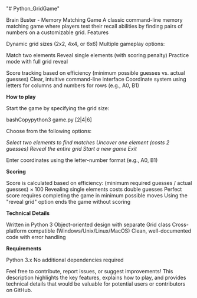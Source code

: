 "# Python_GridGame" 

Brain Buster - Memory Matching Game
A classic command-line memory matching game where players test their recall abilities by finding pairs of numbers on a customizable grid.
Features

Dynamic grid sizes (2x2, 4x4, or 6x6)
Multiple gameplay options:

Match two elements
Reveal single elements (with scoring penalty)
Practice mode with full grid reveal


Score tracking based on efficiency (minimum possible guesses vs. actual guesses)
Clear, intuitive command-line interface
Coordinate system using letters for columns and numbers for rows (e.g., A0, B1)

**How to play**

Start the game by specifying the grid size:

bashCopypython3 game.py [2|4|6]

Choose from the following options:

_Select two elements to find matches
Uncover one element (costs 2 guesses)
Reveal the entire grid
Start a new game
Exit_


Enter coordinates using the letter-number format (e.g., A0, B1)

**Scoring**

Score is calculated based on efficiency: (minimum required guesses / actual guesses) × 100
Revealing single elements costs double guesses
Perfect score requires completing the game in minimum possible moves
Using the "reveal grid" option ends the game without scoring

**Technical** **Details**

Written in Python 3
Object-oriented design with separate Grid class
Cross-platform compatible (Windows/Unix/Linux/MacOS)
Clean, well-documented code with error handling

**Requirements**

Python 3.x
No additional dependencies required

Feel free to contribute, report issues, or suggest improvements!
This description highlights the key features, explains how to play, and provides technical details that would be valuable for potential users or contributors on GitHub.
